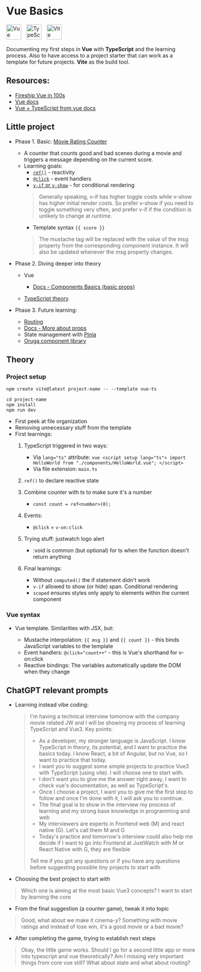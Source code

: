 # Vue Basics

<p>
  <img src="https://vuejs.org/images/logo.png" alt="Vue Logo" width="40" style="margin-right: 10px;">
  <img src="https://cdn.worldvectorlogo.com/logos/typescript.svg" alt="TypeScript Logo" width="40" style="margin-right: 10px;">
  <img src="https://vitejs.dev/logo-with-shadow.png" alt="Vite Logo" width="40">
</p>

Documenting my first steps in **Vue** with **TypeScript** and the learning process. Also to have access to a project starter that can work as a template for future projects. **Vite** as the build tool.



## Resources:

- [Fireship Vue in 100s](https://www.youtube.com/watch?v=nhBVL41-_Cw)
- [Vue docs](https://vuejs.org/guide/introduction.html)
- [Vue + TypeScript from vue docs](https://vuejs.org/guide/typescript/overview)

## Little project

- Phase 1. Basic: [Movie Rating Counter](./movie-rating-counter/)
    - A counter that counts good and bad scenes during a movie and triggers a message depending on the current score.
    - Learning goals:
        - [`ref()`](https://vuejs.org/guide/essentials/reactivity-fundamentals.html#basic-reactivity-in-templates) - reactivity
        - [`@click`](https://vuejs.org/guide/essentials/event-handling.html#event-listeners) - event handlers
        - [`v-if` or `v-show`](https://vuejs.org/guide/essentials/conditional.html) - for conditional rendering
        > Generally speaking, v-if has higher toggle costs while v-show has higher initial render costs. So prefer v-show if you need to toggle something very often, and prefer v-if if the condition is unlikely to change at runtime.
        - Template syntax `{{ score }}`
        > The mustache tag will be replaced with the value of the msg property from the corresponding component instance. It will also be updated whenever the msg property changes.

- Phase 2. Diving deeper into theory
    - Vue
        - [Docs - Components Basics (basic props)](https://vuejs.org/guide/essentials/component-basics.html)
    
    - [TypeScript theory](ts-theory.md)

- Phase 3. Future learning:
    - [Routing](https://router.vuejs.org/)
    - [Docs - More about props](https://vuejs.org/guide/components/props)
    - State management with [Pinia](https://pinia.vuejs.org/)
    - [Oruga component library](https://oruga-ui.com/)

## Theory

### Project setup

```
npm create vite@latest project-name -- --template vue-ts
```

```
cd project-name
npm install
npm run dev
```

- First peek at file organization
- Removing unnecessary stuff from the template
- First learnings:
    1. TypeScript triggered in two ways:
        - Via `lang="ts"` attribute:
      ```vue
      <script setup lang="ts">
      import HelloWorld from "./components/HelloWorld.vue";
      </script>
      ```
        - Via file extension: `main.ts`

    2. `ref()` to declare reactive state
  
    3. Combine counter with ts to make sure it's a number
        - `const count = ref<number>(0);`
    4. Events:
        - `@click` = `v-on:click`
    
    5. Trying stuff: justwatch logo alert
        - :void is common (but optional) for ts when the function doesn't return anything

    6. Final learnings:
        - Without `computed()` the if statement didn't work
        - `v-if` allowed to show (or hide) span. Conditional rendering
        - `scoped` ensures styles only apply to elements within the current component

### Vue syntax

- Vue template. Similarities with JSX, but:

  - Mustache interpolation: `{{ msg }}` and `{{ count }}` - this binds JavaScript variables to the template
  - Event handlers: `@click="count++"` - this is Vue's shorthand for v-on:click
  - Reactive bindings: The variables automatically update the DOM when they change

## ChatGPT relevant prompts

- Learning instead vibe coding:

  > I'm having a technical interview tomorrow with the company movie related JW and I will be showing my process of learning TypeScript and Vue3. Key points:
  >
  > - As a developer, my stronger language is JavaScript. I know TypeScript in theory, its potential, and I want to practice the basics today. I know React, a bit of Angular, but no Vue, so I want to practice that today.
  > - I want you to suggest some simple projects to practice Vue3 with TypeScript (using vite). I will choose one to start with.
  > - I don't want you to give me the answer right away, I want to check vue's documentation, as well as TypeScript's.
  > - Once I choose a project, I want you to give me the first step to follow and once I'm done with it, I will ask you to continue.
  > - The final goal is to show in the interview my process of learning and my strong base knowledge in programming and web
  > - My interviewers are experts in Frontend web (M) and react native (G). Let's call them M and G
  > - Today's practice and tomorrow's interview could also help me decide if I want to go into Frontend at JustWatch with M or React Native with G, they are flexible
  >
  > Tell me if you got any questions or if you have any questions before suggesting possible tiny projects to start with

- Choosing the best project to start with

> Which one is aiming at the most basic Vue3 concepts? I want to start by learning the core

- From the final suggestion (a counter game), tweak it into topic

> Good, what about we make it cinema-y? Something with movie ratings and instead of lose win, it's a good movie or a bad movie?

- After completing the game, trying to establish next steps

> Okay, the little game works. Should I go for a second little app or more into typescript and vue theoretically? Am I missing very important things from core vue still? What about state and what about routing? 

